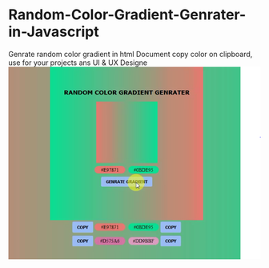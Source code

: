 # Random-Color-Gradient-Genrater-in-Javascript
Genrate random color gradient in html Document copy color on clipboard, use for your projects ans UI &amp; UX Designe
![](Capture.PNG)
